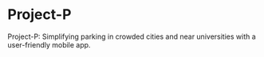 # Project-P
Project-P: Simplifying parking in crowded cities and near universities with a user-friendly mobile app.
